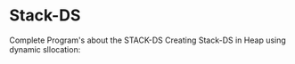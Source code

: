 # Stack-DS
Complete Program's about the STACK-DS 
Creating Stack-DS in Heap using dynamic sllocation:
